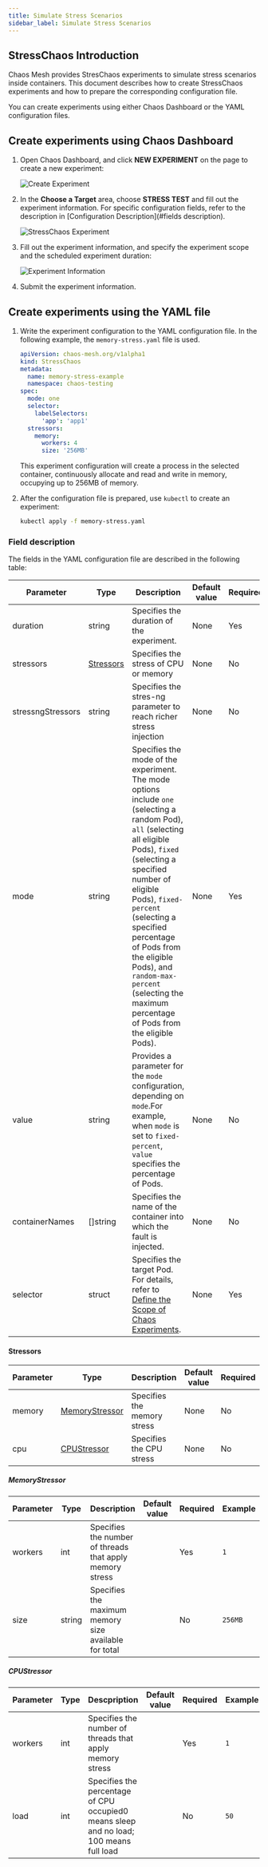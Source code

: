 ```yaml
---
title: Simulate Stress Scenarios
sidebar_label: Simulate Stress Scenarios
---
```


## StressChaos Introduction

Chaos Mesh provides StresChaos experiments to simulate stress scenarios inside containers. This document describes how to create StressChaos experiments and how to prepare the corresponding configuration file.

You can create experiments using either Chaos Dashboard or the YAML configuration files.

## Create experiments using Chaos Dashboard

1. Open Chaos Dashboard, and click **NEW EXPERIMENT** on the page to create a new experiment:

   ![Create Experiment](./img/create-new-exp.png)

2. In the **Choose a Target** area, choose **STRESS TEST** and fill out the experiment information. For specific configuration fields, refer to the description in [Configuration Description](#fields description).

   ![StressChaos Experiment](./img/stresschaos-exp.png)

3. Fill out the experiment information, and specify the experiment scope and the scheduled experiment duration:

   ![Experiment Information](./img/exp-info.png)

4. Submit the experiment information.

## Create experiments using the YAML file

1. Write the experiment configuration to the YAML configuration file. In the following example, the `memory-stress.yaml` file is used.

   ```yaml
   apiVersion: chaos-mesh.org/v1alpha1
   kind: StressChaos
   metadata:
     name: memory-stress-example
     namespace: chaos-testing
   spec:
     mode: one
     selector:
       labelSelectors:
         'app': 'app1'
     stressors:
       memory:
         workers: 4
         size: '256MB'
   ```

   This experiment configuration will create a process in the selected container, continuously allocate and read and write in memory, occupying up to 256MB of memory.

2. After the configuration file is prepared, use `kubectl` to create an experiment:

   ```bash
   kubectl apply -f memory-stress.yaml
   ```

### Field description

The fields in the YAML configuration file are described in the following table:

| Parameter         | Type                    | Description                                                                                                                                                                                                                                                                                                                                                                 | Default value | Required | Example     |
| ----------------- | ----------------------- | --------------------------------------------------------------------------------------------------------------------------------------------------------------------------------------------------------------------------------------------------------------------------------------------------------------------------------------------------------------------------- | ------------- | -------- | ----------- |
| duration          | string                  | Specifies the duration of the experiment.                                                                                                                                                                                                                                                                                                                                   | None          | Yes      | `30s`       |
| stressors         | [Stressors](#stressors) | Specifies the stress of CPU or memory                                                                                                                                                                                                                                                                                                                                       | None          | No       |             |
| stressngStressors | string                  | Specifies the stres-ng parameter to reach richer stress injection                                                                                                                                                                                                                                                                                                           | None          | No       | `--clone 2` |
| mode              | string                  | Specifies the mode of the experiment. The mode options include `one` (selecting a random Pod), `all` (selecting all eligible Pods), `fixed` (selecting a specified number of eligible Pods), `fixed-percent` (selecting a specified percentage of Pods from the eligible Pods), and `random-max-percent` (selecting the maximum percentage of Pods from the eligible Pods). | None          | Yes      | `1`         |
| value             | string                  | Provides a parameter for the `mode` configuration, depending on `mode`.For example, when `mode` is set to `fixed-percent`, `value` specifies the percentage of Pods.                                                                                                                                                                                                        | None          | No       | `2`         |
| containerNames    | []string                | Specifies the name of the container into which the fault is injected.                                                                                                                                                                                                                                                                                                       | None          | No       | `["nginx"]` |
| selector          | struct                  | Specifies the target Pod. For details, refer to [Define the Scope of Chaos Experiments](./define-chaos-experiment-scope.md).                                                                                                                                                                                                                                                | None          | Yes      |             |

#### Stressors

| Parameter | Type                              | Description                 | Default value | Required | Example |
| --------- | --------------------------------- | --------------------------- | ------------- | -------- | ------- |
| memory    | [MemoryStressor](#memorystressor) | Specifies the memory stress | None          | No       |         |
| cpu       | [CPUStressor](#cpustressor)       | Specifies the CPU stress    | None          | No       |         |

##### MemoryStressor

| Parameter | Type   | Description                                              | Default value | Required | Example |
| --------- | ------ | -------------------------------------------------------- | ------------- | -------- | ------- |
| workers   | int    | Specifies the number of threads that apply memory stress |               | Yes      | `1`     |
| size      | string | Specifies the maximum memory size available for total    |               | No       | `256MB` |

##### CPUStressor

| Parameter | Type | Descpription                                                                           | Default value | Required | Example |
| --------- | ---- | -------------------------------------------------------------------------------------- | ------------- | -------- | ------- |
| workers   | int  | Specifies the number of threads that apply memory stress                               |               | Yes      | `1`     |
| load      | int  | Specifies the percentage of CPU occupied0 means sleep and no load; 100 means full load |               | No       | `50`    |
